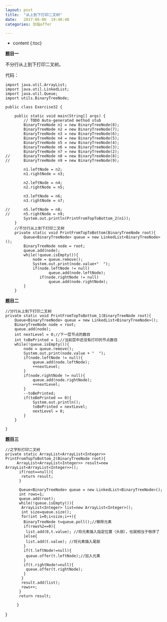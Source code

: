 ```yaml
---
layout: post
title:  "从上到下打印二叉树"
date:   2017-06-06  19:48:40
categories: 剑指offer

---
```


* content
{:toc}

**题目一**

不分行从上到下打印二叉树。

代码：

	import java.util.ArrayList;
	import java.util.LinkedList;
	import java.util.Queue;
	import utils.BinaryTreeNode;

	public class Exercise32 {

		public static void main(String[] args) {
			// TODO Auto-generated method stub
			BinaryTreeNode n1 = new BinaryTreeNode(8);  
			BinaryTreeNode n2 = new BinaryTreeNode(7);  
			BinaryTreeNode n3 = new BinaryTreeNode(6);  
			BinaryTreeNode n4 = new BinaryTreeNode(5);  
			BinaryTreeNode n5 = new BinaryTreeNode(4);  
			BinaryTreeNode n6 = new BinaryTreeNode(3);  
			BinaryTreeNode n7 = new BinaryTreeNode(2);  
	//      BinaryTreeNode n8 = new BinaryTreeNode(8);  
	//      BinaryTreeNode n9 = new BinaryTreeNode(9);  
			  
			n1.leftNode = n2;  
			n1.rightNode = n3;  
			  
			n2.leftNode = n4;  
			n2.rightNode = n5;  
			  
			n3.leftNode = n6;  
			n3.rightNode = n7;  
			  
	//      n5.leftNode = n8;  
	//      n5.rightNode = n9; 
			System.out.println(PrintFromTopToBottom_2(n1));
		}
		//不分行从上到下打印二叉树
		private static void PrintFromTopToBottom(BinaryTreeNode root){
			Queue<BinaryTreeNode> queue = new LinkedList<BinaryTreeNode>();
			BinaryTreeNode node = root;
			queue.add(node);
			while(!queue.isEmpty()){
				node = queue.remove();
				System.out.print(node.value+"  ");
				if(node.leftNode != null)    
					   queue.add(node.leftNode);    
				   if(node.rightNode != null)    
					   queue.add(node.rightNode); 
			}
		}
	
**题目二**

	//分行从上到下打印二叉树
	private static void PrintFromTopToBottom_1(BinaryTreeNode root){
		Queue<BinaryTreeNode> queue = new LinkedList<BinaryTreeNode>();
		BinaryTreeNode node = root;
		queue.add(node);
		int nextLevel = 0;//下一层节点的数目
		int toBePrinted = 1;//当前层中还没有打印的节点数目
		while(!queue.isEmpty()){
			node = queue.remove();
			System.out.print(node.value + "  ");
			if(node.leftNode != null){
				queue.add(node.leftNode);
				++nextLevel;
			}
			if(node.rightNode != null){
				queue.add(node.rightNode);
				++nextLevel;
			}
			--toBePrinted;
			if(toBePrinted == 0){
				System.out.println();
				toBePrinted = nextLevel;
				nextLevel = 0;
			}
		}
		
	}
	
**题目三**

	//之字形打印二叉树
	private static ArrayList<ArrayList<Integer>>  PrintFromTopToBottom_2(BinaryTreeNode root){
		 ArrayList<ArrayList<Integer>> result=new ArrayList<ArrayList<Integer>>();
		  if(root==null){
		   return result;
		  }

		  Queue<BinaryTreeNode> queue = new LinkedList<BinaryTreeNode>();
		  int rows=1;
		  queue.add(root);
		  while(!queue.isEmpty()){
		   ArrayList<Integer> list=new ArrayList<Integer>();
		   int size=queue.size();
		   for(int i=0;i<size;i++){
		    BinaryTreeNode t=queue.poll();//移除元素
		    if(rows%2==0){
		     list.add(0,t.value); //将元素插入指定位置（头部），也就相当于倒序了
		    }else{
		     list.add(t.value); //将元素插入尾部
		    }
		    if(t.leftNode!=null){
		     queue.offer(t.leftNode);//加入元素
		    }
		    if(t.rightNode!=null){
		     queue.offer(t.rightNode);
		    }
		   }
		   result.add(list);
		   rows++;
		  }
		  return result;

		 }
	
}


